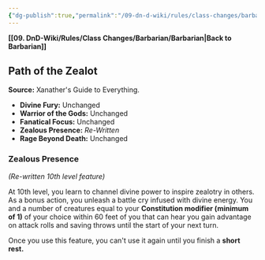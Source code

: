 ```yaml
---
{"dg-publish":true,"permalink":"/09-dn-d-wiki/rules/class-changes/barbarian/path-of-the-zealot/","tags":["class","barbarian","subclass"]}
---
```


**[[09. DnD-Wiki/Rules/Class Changes/Barbarian/Barbarian\|Back to Barbarian]]**

## Path of the Zealot

**Source:** Xanather's Guide to Everything.
* **Divine Fury:** Unchanged
* **Warrior of the Gods:** Unchanged
* **Fanatical Focus:** Unchanged
* **Zealous Presence:** *Re-Written*
* **Rage Beyond Death:** Unchanged

### Zealous Presence
*(Re-written 10th level feature)*

At 10th level, you learn to channel divine power to inspire zealotry in others. As a bonus action, you unleash a battle cry infused with divine energy. You and a number of creatures equal to your **Constitution modifier (minimum of 1)** of your choice within 60 feet of you that can hear you gain advantage on attack rolls and saving throws until the start of your next turn. 

Once you use this feature, you can't use it again until you finish a **short rest.**


